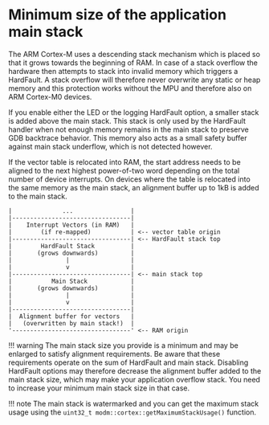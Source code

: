 # Minimum size of the application main stack

The ARM Cortex-M uses a descending stack mechanism which is placed so that it
grows towards the beginning of RAM. In case of a stack overflow the hardware
then attempts to stack into invalid memory which triggers a HardFault. A stack
overflow will therefore never overwrite any static or heap memory and this
protection works without the MPU and therefore also on ARM Cortex-M0 devices.

If you enable either the LED or the logging HardFault option, a smaller stack
is added above the main stack. This stack is only used by the HardFault handler
when not enough memory remains in the main stack to preserve GDB backtrace
behavior. This memory also acts as a small safety buffer against main stack
underflow, which is not detected however.

If the vector table is relocated into RAM, the start address needs to be aligned
to the next highest power-of-two word depending on the total number of device
interrupts. On devices where the table is relocated into the same memory as the
main stack, an alignment buffer up to 1kB is added to the main stack.

```
|              ...                |
|---------------------------------|
|    Interrupt Vectors (in RAM)   |
|        (if re-mapped)           | <-- vector table origin
|---------------------------------| <-- HardFault stack top
|        HardFault Stack          |
|       (grows downwards)         |
|               |                 |
|               v                 |
|---------------------------------| <-- main stack top
|           Main Stack            |
|       (grows downwards)         |
|               |                 |
|               v                 |
|---------------------------------|
|  Alignment buffer for vectors   |
|   (overwritten by main stack!)  |
'---------------------------------' <-- RAM origin
```

!!! warning
    The main stack size you provide is a minimum and may be enlarged to satisfy
    alignment requirements. Be aware that these requirements operate on the sum
    of HardFault and main stack. Disabling HardFault options may therefore
    decrease the alignment buffer added to the main stack size, which may make
    your application overflow stack. You need to increase your minimum main
    stack size in that case.

!!! note
    The main stack is watermarked and you can get the maximum stack usage using
    the `uint32_t modm::cortex::getMaximumStackUsage()` function.